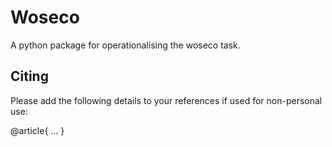 # Woseco 

A python package for operationalising the woseco task.

## Citing

Please add the following details to your references if used for non-personal use:

@article{
   ...
}
